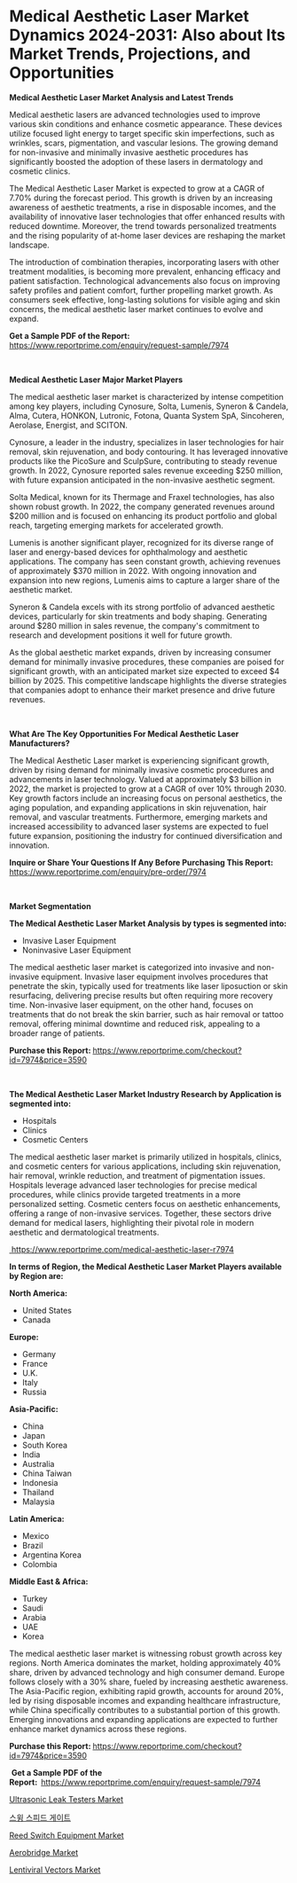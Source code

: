 <p><h1>Medical Aesthetic Laser Market Dynamics 2024-2031: Also about Its Market Trends, Projections, and Opportunities</h1></p><p><strong>Medical Aesthetic Laser Market Analysis and Latest Trends</strong></p>
<p><p>Medical aesthetic lasers are advanced technologies used to improve various skin conditions and enhance cosmetic appearance. These devices utilize focused light energy to target specific skin imperfections, such as wrinkles, scars, pigmentation, and vascular lesions. The growing demand for non-invasive and minimally invasive aesthetic procedures has significantly boosted the adoption of these lasers in dermatology and cosmetic clinics.</p><p>The Medical Aesthetic Laser Market is expected to grow at a CAGR of 7.70% during the forecast period. This growth is driven by an increasing awareness of aesthetic treatments, a rise in disposable incomes, and the availability of innovative laser technologies that offer enhanced results with reduced downtime. Moreover, the trend towards personalized treatments and the rising popularity of at-home laser devices are reshaping the market landscape.</p><p>The introduction of combination therapies, incorporating lasers with other treatment modalities, is becoming more prevalent, enhancing efficacy and patient satisfaction. Technological advancements also focus on improving safety profiles and patient comfort, further propelling market growth. As consumers seek effective, long-lasting solutions for visible aging and skin concerns, the medical aesthetic laser market continues to evolve and expand.</p></p>
<p><strong>Get a Sample PDF of the Report:&nbsp;</strong> <a href="https://www.reportprime.com/enquiry/request-sample/7974">https://www.reportprime.com/enquiry/request-sample/7974</a></p>
<p>&nbsp;</p>
<p><strong>Medical Aesthetic Laser Major Market Players</strong></p>
<p><p>The medical aesthetic laser market is characterized by intense competition among key players, including Cynosure, Solta, Lumenis, Syneron & Candela, Alma, Cutera, HONKON, Lutronic, Fotona, Quanta System SpA, Sincoheren, Aerolase, Energist, and SCITON. </p><p>Cynosure, a leader in the industry, specializes in laser technologies for hair removal, skin rejuvenation, and body contouring. It has leveraged innovative products like the PicoSure and SculpSure, contributing to steady revenue growth. In 2022, Cynosure reported sales revenue exceeding $250 million, with future expansion anticipated in the non-invasive aesthetic segment.</p><p>Solta Medical, known for its Thermage and Fraxel technologies, has also shown robust growth. In 2022, the company generated revenues around $200 million and is focused on enhancing its product portfolio and global reach, targeting emerging markets for accelerated growth.</p><p>Lumenis is another significant player, recognized for its diverse range of laser and energy-based devices for ophthalmology and aesthetic applications. The company has seen constant growth, achieving revenues of approximately $370 million in 2022. With ongoing innovation and expansion into new regions, Lumenis aims to capture a larger share of the aesthetic market.</p><p>Syneron & Candela excels with its strong portfolio of advanced aesthetic devices, particularly for skin treatments and body shaping. Generating around $280 million in sales revenue, the company's commitment to research and development positions it well for future growth.</p><p>As the global aesthetic market expands, driven by increasing consumer demand for minimally invasive procedures, these companies are poised for significant growth, with an anticipated market size expected to exceed $4 billion by 2025. This competitive landscape highlights the diverse strategies that companies adopt to enhance their market presence and drive future revenues.</p></p>
<p>&nbsp;</p>
<p><strong>What Are The Key Opportunities For Medical Aesthetic Laser Manufacturers?</strong></p>
<p><p>The Medical Aesthetic Laser market is experiencing significant growth, driven by rising demand for minimally invasive cosmetic procedures and advancements in laser technology. Valued at approximately $3 billion in 2022, the market is projected to grow at a CAGR of over 10% through 2030. Key growth factors include an increasing focus on personal aesthetics, the aging population, and expanding applications in skin rejuvenation, hair removal, and vascular treatments. Furthermore, emerging markets and increased accessibility to advanced laser systems are expected to fuel future expansion, positioning the industry for continued diversification and innovation.</p></p>
<p><strong>Inquire or Share Your Questions If Any Before Purchasing This Report:</strong> <a href="https://www.reportprime.com/enquiry/pre-order/7974">https://www.reportprime.com/enquiry/pre-order/7974</a></p>
<p>&nbsp;</p>
<p><strong>Market Segmentation</strong></p>
<p><strong>The Medical Aesthetic Laser Market Analysis by types is segmented into:</strong></p>
<p><ul><li>Invasive Laser Equipment</li><li>Noninvasive Laser Equipment</li></ul></p>
<p><p>The medical aesthetic laser market is categorized into invasive and non-invasive equipment. Invasive laser equipment involves procedures that penetrate the skin, typically used for treatments like laser liposuction or skin resurfacing, delivering precise results but often requiring more recovery time. Non-invasive laser equipment, on the other hand, focuses on treatments that do not break the skin barrier, such as hair removal or tattoo removal, offering minimal downtime and reduced risk, appealing to a broader range of patients.</p></p>
<p><strong>Purchase this Report:&nbsp;</strong><a href="https://www.reportprime.com/checkout?id=7974&price=3590">https://www.reportprime.com/checkout?id=7974&price=3590</a></p>
<p>&nbsp;</p>
<p><strong>The Medical Aesthetic Laser Market Industry Research by Application is segmented into:</strong></p>
<p><ul><li>Hospitals</li><li>Clinics</li><li>Cosmetic Centers</li></ul></p>
<p><p>The medical aesthetic laser market is primarily utilized in hospitals, clinics, and cosmetic centers for various applications, including skin rejuvenation, hair removal, wrinkle reduction, and treatment of pigmentation issues. Hospitals leverage advanced laser technologies for precise medical procedures, while clinics provide targeted treatments in a more personalized setting. Cosmetic centers focus on aesthetic enhancements, offering a range of non-invasive services. Together, these sectors drive demand for medical lasers, highlighting their pivotal role in modern aesthetic and dermatological treatments.</p></p>
<p><a href="https://www.reportprime.com/medical-aesthetic-laser-r7974">&nbsp;https://www.reportprime.com/medical-aesthetic-laser-r7974</a></p>
<p><strong>In terms of Region, the Medical Aesthetic Laser Market Players available by Region are:</strong></p>
<p>
    <p> <strong> North America: </strong>
        <ul>
            <li>United States</li>
            <li>Canada</li>
        </ul>
        </p> 
    <p> <strong> Europe: </strong>
        <ul>
            <li>Germany</li>
            <li>France</li>
            <li>U.K.</li>
            <li>Italy</li>
            <li>Russia</li>
        </ul>
        </p> 
    <p> <strong> Asia-Pacific: </strong>
        <ul>
            <li>China</li>
            <li>Japan</li>
            <li>South Korea</li>
            <li>India</li>
            <li>Australia</li>
            <li>China Taiwan</li>
            <li>Indonesia</li>
            <li>Thailand</li>
            <li>Malaysia</li>
        </ul>
        </p> 
    <p> <strong> Latin America: </strong>
        <ul>
            <li>Mexico</li>
            <li>Brazil</li>
            <li>Argentina Korea</li>
            <li>Colombia</li>
        </ul>
        </p> 
    <p> <strong> Middle East & Africa: </strong>
        <ul>
            <li>Turkey</li>
            <li>Saudi</li>
            <li>Arabia</li>
            <li>UAE</li>
            <li>Korea</li>
        </ul>
    </p>
    </p>
<p><p>The medical aesthetic laser market is witnessing robust growth across key regions. North America dominates the market, holding approximately 40% share, driven by advanced technology and high consumer demand. Europe follows closely with a 30% share, fueled by increasing aesthetic awareness. The Asia-Pacific region, exhibiting rapid growth, accounts for around 20%, led by rising disposable incomes and expanding healthcare infrastructure, while China specifically contributes to a substantial portion of this growth. Emerging innovations and expanding applications are expected to further enhance market dynamics across these regions.</p></p>
<p><strong>Purchase this Report: </strong><a href="https://www.reportprime.com/checkout?id=7974&price=3590">https://www.reportprime.com/checkout?id=7974&price=3590</a></p>
<p>&nbsp;<strong>Get a Sample PDF of the Report:&nbsp;&nbsp;</strong><a href="https://www.reportprime.com/enquiry/request-sample/7974">https://www.reportprime.com/enquiry/request-sample/7974</a></p>
<p><strong></strong></p>
<p><p><a href="https://medium.com/@sigridrobel_68710/global-ultrasonic-leak-testers-market-trends-insights-into-growth-opportunities-and-challenges-832bc4e31d8b">Ultrasonic Leak Testers Market</a></p><p><a href="https://medium.com/@brendanmata77/swing-speed-gates-market-%EC%9D%98-%EA%B8%80%EB%A1%9C%EB%B2%8C-%EC%8B%9C%EC%9E%A5-%EA%B0%9C%EC%9A%94%EB%8A%94-%EC%A0%84-%EC%84%B8%EA%B3%84-%EB%B0%8F-%EC%A3%BC%EC%9A%94-%EC%8B%9C%EC%9E%A5%EC%9D%98-%EC%82%B0%EC%97%85%EC%97%90-%EC%98%81%ED%96%A5%EC%9D%84-%EB%AF%B8%EC%B9%98%EB%8A%94-%EC%A3%BC%EC%9A%94-%ED%8A%B8%EB%A0%8C%EB%93%9C%EC%97%90-%EB%8C%80%ED%95%9C-%EB%8F%85%ED%8A%B9%ED%95%9C-%EA%B4%80%EC%A0%90%EC%9D%84-%EC%A0%9C%EA%B3%B5%ED%95%A9%EB%8B%88%EB%8B%A4-a8754bac36ef">스윙 스피드 게이트</a></p><p><a href="https://medium.com/@sigridrobel_68710/reed-switch-equipment-market-outlook-and-forecast-from-2024-to-2031-2309c494bbb9">Reed Switch Equipment Market</a></p><p><a href="https://www.linkedin.com/pulse/global-aerobridge-market-analysis-trends-forecasts-growth-1xxkf?trackingId=UOGMJChcTC2KskVuK3Mw9w%3D%3D">Aerobridge Market</a></p><p><a href="https://github.com/lylyparadise/Market-Research-Report-List-5/blob/main/lentiviral-vectors-market.md">Lentiviral Vectors Market</a></p></p>